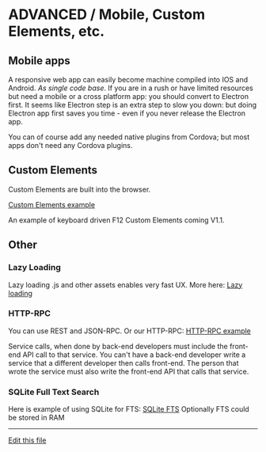 
# ADVANCED / Mobile, Custom Elements, etc.


## Mobile apps

A responsive web app can easily become machine compiled into IOS and Android. *As single code base*. 
If you are in a rush or have limited resources but need a mobile or a cross platform app:
 you should convert to Electron first. It seems like Electron step is an extra step to slow you down: but doing Electron
 app first saves you time - even if you never release the Electron app.
 
You can of course add any needed native plugins from Cordova; but most apps don't need any Cordova plugins.

## Custom Elements

Custom Elements are built into the browser.

[Custom Elements example](https://github.com/intuition-dev/mbToolBelt/tree/master/custel/custel1)

An example of keyboard driven F12 Custom Elements coming V1.1.


## Other


### Lazy Loading

Lazy loading .js and other assets enables very fast UX. More here:
[Lazy loading](https://github.com/intuition-dev/mbToolBelt/tree/master/lazyLoading)


### HTTP-RPC 

You can use REST and JSON-RPC. Or our HTTP-RPC:
[HTTP-RPC example](https://github.com/intuition-dev/mbToolBelt/tree/master/http-rpc)

Service calls, when done by back-end developers must include the front-end API call to that
service. You can't have a back-end developer write a service that a different developer then calls front-end.
The person that wrote the service must also write the front-end API that calls that service.


### SQLite Full Text Search

Here is example of using SQLite for FTS:
[SQLite FTS](https://github.com/INTUITION-dev/INTU/blob/master/examples/CRUD/node-srv/lib/CDB.ts)
Optionally FTS could be stored in RAM


---
[Edit this file](https://github.com/INTUITION-dev/INTUDocs/tree/master/docs)

